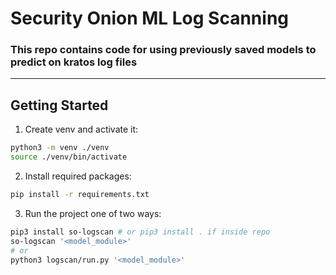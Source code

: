 # Security Onion ML Log Scanning

### This repo contains code for using previously saved models to predict on kratos log files

---
## Getting Started

1. Create venv and activate it:
```sh
python3 -m venv ./venv
source ./venv/bin/activate
```
2. Install required packages:
```sh
pip install -r requirements.txt
```
3.  Run the project one of two ways:
```sh
pip3 install so-logscan # or pip3 install . if inside repo
so-logscan '<model_module>'
# or
python3 logscan/run.py '<model_module>'
